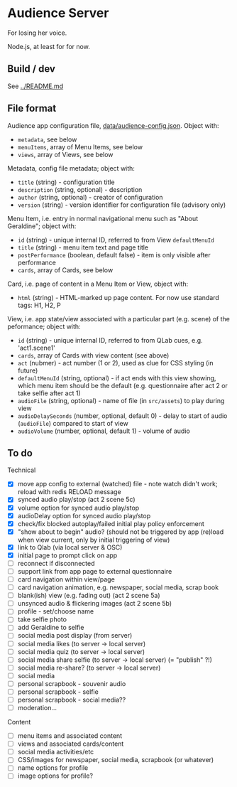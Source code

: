# Audience Server

For losing her voice.

Node.js, at least for for now.

## Build / dev

See [../README.md](../README.md)

## File format

Audience app configuration file, [data/audience-config.json](data/audience-config.json).
Object with:
- `metadata`, see below
- `menuItems`, array of Menu Items, see below
- `views`, array of Views, see below

Metadata, config file metadata; object with:
- `title` (string) - configuration title
- `description` (string, optional) - description
- `author` (string, optional) - creator of configuration
- `version` (string) - version identifier for configuration file (advisory only)

Menu Item, i.e. entry in normal navigational menu such as "About Geraldine"; object with:
- `id` (string) - unique internal ID, referred to from View `defaultMenuId`
- `title` (string) - menu item text and page title
- `postPerformance` (boolean, default false) - item is only visible after performance
- `cards`, array of Cards, see below

Card, i.e. page of content in a Menu Item or View, object with:
- `html` (string) - HTML-marked up page content. For now use standard tags: H1, H2, P

View, i.e. app state/view associated with a particular part (e.g. scene) of the peformance; object with:
- `id` (string) - unique internal ID, referred to from QLab cues, e.g. 'act1.scene1'
- `cards`, array of Cards with view content (see above)
- `act` (nubmer) - act number (1 or 2), used as clue for CSS styling (in future)
- `defaultMenuId` (string, optional) - if act ends with this view showing, which menu item should be the default (e.g. questionnaire after act 2 or take selfie after act 1)
- `audioFile` (string, optional) - name of file (in `src/assets`) to play during view
- `audioDelaySeconds` (number, optional, default 0) - delay to start of audio (`audioFile`) compared to start of view
- `audioVolume` (number, optional, default 1) - volume of audio

## To do

Technical

- [x] move app config to external (watched) file - note watch didn't work; reload with redis RELOAD message
- [x] synced audio play/stop (act 2 scene 5c)
- [x] volume option for synced audio play/stop 
- [x] audioDelay option for synced audio play/stop 
- [x] check/fix blocked autoplay/failed initial play policy enforcement
- [x] "show about to begin" audio? (should not be triggered by app (re)load when view current, only by initial triggering of view)
- [x] link to Qlab (via local server & OSC)
- [x] initial page to prompt click on app
- [ ] reconnect if disconnected
- [ ] support link from app page to external questionnaire
- [ ] card navigation within view/page
- [ ] card navigation animation, e.g. newspaper, social media, scrap book
- [ ] blank(ish) view (e.g. fading out) (act 2 scene 5a)
- [ ] unsynced audio & flickering images (act 2 scene 5b)
- [ ] profile - set/choose name
- [ ] take selfie photo 
- [ ] add Geraldine to selfie
- [ ] social media post display (from server)
- [ ] social media likes (to server -> local server)
- [ ] social media quiz (to server -> local server)
- [ ] social media share selfie (to server -> local server) (= "publish" ?!)
- [ ] social media re-share? (to server -> local server)
- [ ] social media 
- [ ] personal scrapbook - souvenir audio
- [ ] personal scrapbook - selfie
- [ ] personal scrapbook - social media??
- [ ] moderation...

Content

- [ ] menu items and associated content
- [ ] views and associated cards/content
- [ ] social media activities/etc
- [ ] CSS/images for newspaper, social media, scrapbook (or whatever)
- [ ] name options for profile
- [ ] image options for profile?
